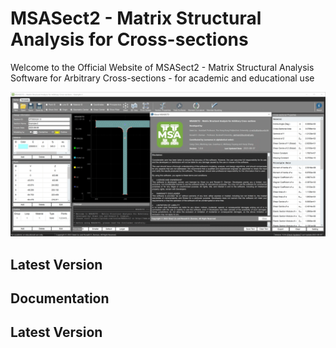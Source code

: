 # MSASect2 - Matrix Structural Analysis for Cross-sections

Welcome to the Official Website of MSASect2 - Matrix Structural Analysis Software for Arbitrary Cross-sections - for academic and educational use

![Screen Shot Gif](/image/Main-Page.gif)

## Latest Version


## Documentation


## Latest Version